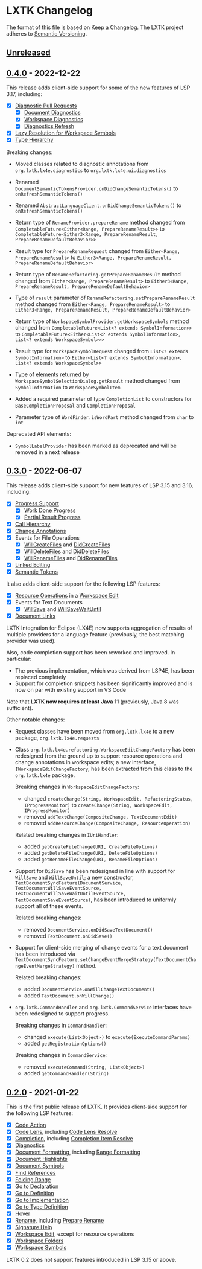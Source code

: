 # LXTK Changelog

The format of this file is based on [Keep a Changelog](https://keepachangelog.com/en/1.0.0/).
The LXTK project adheres to [Semantic Versioning](https://semver.org/spec/v2.0.0.html).

## [Unreleased]

## [0.4.0] - 2022-12-22

This release adds client-side support for some of the new features of LSP 3.17,
including:

- [x] [Diagnostic Pull Requests](https://microsoft.github.io/language-server-protocol/specifications/specification-current/#textDocument_pullDiagnostics)
   - [x] [Document Diagnostics](https://microsoft.github.io/language-server-protocol/specifications/specification-current/#textDocument_diagnostic)
   - [x] [Workspace Diagnostics](https://microsoft.github.io/language-server-protocol/specifications/specification-current/#workspace_diagnostic)
   - [x] [Diagnostics Refresh](https://microsoft.github.io/language-server-protocol/specifications/specification-current/#diagnostic_refresh)
- [x] [Lazy Resolution for Workspace Symbols](https://microsoft.github.io/language-server-protocol/specifications/specification-current/#workspace_symbolResolve)
- [x] [Type Hierarchy](https://microsoft.github.io/language-server-protocol/specifications/specification-current/#textDocument_prepareTypeHierarchy)

Breaking changes:

- Moved classes related to diagnostic annotations from `org.lxtk.lx4e.diagnostics`
  to `org.lxtk.lx4e.ui.diagnostics`

- Renamed `DocumentSemanticTokensProvider.onDidChangeSemanticTokens()` to `onRefreshSemanticTokens()`

- Renamed `AbstractLanguageClient.onDidChangeSemanticTokens()` to `onRefreshSemanticTokens()`

- Return type of `RenameProvider.prepareRename` method changed from
  `CompletableFuture<Either<Range, PrepareRenameResult>>` to
  `CompletableFuture<Either3<Range, PrepareRenameResult, PrepareRenameDefaultBehavior>>`

- Result type for `PrepareRenameRequest` changed from `Either<Range, PrepareRenameResult>`
  to `Either3<Range, PrepareRenameResult, PrepareRenameDefaultBehavior>`

- Return type of `RenameRefactoring.getPrepareRenameResult` method changed from
  `Either<Range, PrepareRenameResult>` to `Either3<Range, PrepareRenameResult, PrepareRenameDefaultBehavior>`

- Type of `result` parameter of `RenameRefactoring.setPrepareRenameResult` method
  changed from `Either<Range, PrepareRenameResult>` to
  `Either3<Range, PrepareRenameResult, PrepareRenameDefaultBehavior>`

- Return type of `WorkspaceSymbolProvider.getWorkspaceSymbols` method changed
  from `CompletableFuture<List<? extends SymbolInformation>>` to
  `CompletableFuture<Either<List<? extends SymbolInformation>, List<? extends WorkspaceSymbol>>>`

- Result type for `WorkspaceSymbolRequest` changed from `List<? extends SymbolInformation>`
  to `Either<List<? extends SymbolInformation>, List<? extends WorkspaceSymbol>>`

- Type of elements returned by `WorkspaceSymbolSelectionDialog.getResult` method
  changed from `SymbolInformation` to `WorkspaceSymbolItem`

- Added a required parameter of type `CompletionList` to constructors for
  `BaseCompletionProposal` and `CompletionProposal`

- Parameter type of `WordFinder.isWordPart` method changed from `char` to `int`

Deprecated API elements:

- `SymbolLabelProvider` has been marked as deprecated and will be removed
   in a next release

## [0.3.0] - 2022-06-07

This release adds client-side support for new features of LSP 3.15 and 3.16,
including:

- [x] [Progress Support](https://microsoft.github.io/language-server-protocol/specifications/specification-current/#progress)
   - [x] [Work Done Progress](https://microsoft.github.io/language-server-protocol/specifications/specification-current/#workDoneProgress)
   - [x] [Partial Result Progress](https://microsoft.github.io/language-server-protocol/specifications/specification-current/#partialResults)
- [x] [Call Hierarchy](https://microsoft.github.io/language-server-protocol/specifications/specification-current/#textDocument_prepareCallHierarchy)
- [x] [Change Annotations](https://microsoft.github.io/language-server-protocol/specifications/lsp/3.17/specification/#changeAnnotation)
- [x] Events for File Operations
  - [x] [WillCreateFiles](https://microsoft.github.io/language-server-protocol/specifications/specification-current/#workspace_willCreateFiles)
and [DidCreateFiles](https://microsoft.github.io/language-server-protocol/specifications/specification-current/#workspace_didCreateFiles)
  - [x] [WillDeleteFiles](https://microsoft.github.io/language-server-protocol/specifications/specification-current/#workspace_willDeleteFiles)
and [DidDeleteFiles](https://microsoft.github.io/language-server-protocol/specifications/specification-current/#workspace_didDeleteFiles)
  - [x] [WillRenameFiles](https://microsoft.github.io/language-server-protocol/specifications/specification-current/#workspace_willRenameFiles)
and [DidRenameFiles](https://microsoft.github.io/language-server-protocol/specifications/specification-current/#workspace_didRenameFiles)
- [x] [Linked Editing](https://microsoft.github.io/language-server-protocol/specifications/specification-current/#textDocument_linkedEditingRange)
- [x] [Semantic Tokens](https://microsoft.github.io/language-server-protocol/specifications/specification-current/#textDocument_semanticTokens)

It also adds client-side support for the following LSP features:

- [x] [Resource Operations](https://microsoft.github.io/language-server-protocol/specifications/specification-current/#resourceChanges)
in a [Workspace Edit](https://microsoft.github.io/language-server-protocol/specifications/specification-current/#workspaceEdit)
- [x] Events for Text Documents
  - [x] [WillSave](https://microsoft.github.io/language-server-protocol/specifications/specification-current/#textDocument_willSave)
and [WillSaveWaitUntil](https://microsoft.github.io/language-server-protocol/specifications/specification-current/#textDocument_willSaveWaitUntil)
- [x] [Document Links](https://microsoft.github.io/language-server-protocol/specifications/specification-current/#textDocument_documentLink)

LXTK Integration for Eclipse (LX4E) now supports aggregation of results of
multiple providers for a language feature (previously, the best matching
provider was used).

Also, code completion support has been reworked and improved. In particular:

- The previous implementation, which was derived from LSP4E,
has been replaced completely
- Support for completion snippets has been significantly improved
and is now on par with existing support in VS Code

Note that __LXTK now requires at least Java 11__ (previously, Java 8 was sufficient).

Other notable changes:

- Request classes have been moved from `org.lxtk.lx4e` to a new package,
`org.lxtk.lx4e.requests`

- Class `org.lxtk.lx4e.refactoring.WorkspaceEditChangeFactory` has been redesigned
from the ground up to support resource operations and change annotations in
workspace edits; a new interface, `IWorkspaceEditChangeFactory`,
has been extracted from this class to the `org.lxtk.lx4e` package.

  Breaking changes in `WorkspaceEditChangeFactory`:
  - changed `createChange(String, WorkspaceEdit, RefactoringStatus, IProgressMonitor)`
    to `createChange(String, WorkspaceEdit, IProgressMonitor)`
  - removed `addTextChange(CompositeChange, TextDocumentEdit)`
  - removed `addResourceChange(CompositeChange, ResourceOperation)`

  Related breaking changes in `IUriHandler`:
  - added `getCreateFileChange(URI, CreateFileOptions)`
  - added `getDeleteFileChange(URI, DeleteFileOptions)`
  - added `getRenameFileChange(URI, RenameFileOptions)`

- Support for `DidSave` has been redesigned in line with support for `WillSave`
and `WillSaveUntil`;  a new constructor,
`TextDocumentSyncFeature(DocumentService, TextDocumentWillSaveEventSource, TextDocumentWillSaveWaitUntilEventSource, TextDocumentSaveEventSource)`,
has been introduced to uniformly support all of these events.

  Related breaking changes:
  - removed `DocumentService.onDidSaveTextDocument()`
  - removed `TextDocument.onDidSave()`

- Support for client-side merging of change events for a text document has been
introduced via
`TextDocumentSyncFeature.setChangeEventMergeStrategy(TextDocumentChangeEventMergeStrategy)`
method.

  Related breaking changes:
  - added `DocumentService.onWillChangeTextDocument()`
  - added `TextDocument.onWillChange()`

- `org.lxtk.CommandHandler` and `org.lxtk.CommandService` interfaces
have been redesigned to support progress.

  Breaking changes in `CommandHandler`:
  - changed `execute(List<Object>)` to `execute(ExecuteCommandParams)`
  - added `getRegistrationOptions()`

  Breaking changes in `CommandService`:
  - removed `executeCommand(String, List<Object>)`
  - added `getCommandHandler(String)`

## [0.2.0] - 2021-01-22

This is the first public release of LXTK. It provides client-side support for
the following LSP features:

- [x] [Code Action](https://microsoft.github.io/language-server-protocol/specifications/specification-current/#textDocument_codeAction)
- [x] [Code Lens](https://microsoft.github.io/language-server-protocol/specifications/specification-current/#textDocument_codeLens),
including [Code Lens Resolve](https://microsoft.github.io/language-server-protocol/specifications/specification-current/#codeLens_resolve)
- [x] [Completion](https://microsoft.github.io/language-server-protocol/specifications/specification-current/#textDocument_completion),
including [Completion Item Resolve](https://microsoft.github.io/language-server-protocol/specifications/specification-current/#completionItem_resolve)
- [x] [Diagnostics](https://microsoft.github.io/language-server-protocol/specifications/specification-current/#textDocument_publishDiagnostics)
- [x] [Document Formatting](https://microsoft.github.io/language-server-protocol/specifications/specification-current/#textDocument_formatting),
including [Range Formatting](https://microsoft.github.io/language-server-protocol/specifications/specification-current/#textDocument_rangeFormatting)
- [x] [Document Highlights](https://microsoft.github.io/language-server-protocol/specifications/specification-current/#textDocument_documentHighlight)
- [x] [Document Symbols](https://microsoft.github.io/language-server-protocol/specifications/specification-current/#textDocument_documentSymbol)
- [x] [Find References](https://microsoft.github.io/language-server-protocol/specifications/specification-current/#textDocument_references)
- [x] [Folding Range](https://microsoft.github.io/language-server-protocol/specifications/specification-current/#textDocument_foldingRange)
- [x] [Go to Declaration](https://microsoft.github.io/language-server-protocol/specifications/specification-current/#textDocument_declaration)
- [x] [Go to Definition](https://microsoft.github.io/language-server-protocol/specifications/specification-current/#textDocument_definition)
- [x] [Go to Implementation](https://microsoft.github.io/language-server-protocol/specifications/specification-current/#textDocument_implementation)
- [x] [Go to Type Definition](https://microsoft.github.io/language-server-protocol/specifications/specification-current/#textDocument_typeDefinition)
- [x] [Hover](https://microsoft.github.io/language-server-protocol/specifications/specification-current/#textDocument_hover)
- [x] [Rename](https://microsoft.github.io/language-server-protocol/specifications/specification-current/#textDocument_rename),
including [Prepare Rename](https://microsoft.github.io/language-server-protocol/specifications/specification-current/#textDocument_prepareRename)
- [x] [Signature Help](https://microsoft.github.io/language-server-protocol/specifications/specification-current/#textDocument_signatureHelp)
- [x] [Workspace Edit](https://microsoft.github.io/language-server-protocol/specifications/specification-current/#workspace_applyEdit),
except for resource operations
- [x] [Workspace Folders](https://microsoft.github.io/language-server-protocol/specifications/specification-current/#workspace_workspaceFolders)
- [x] [Workspace Symbols](https://microsoft.github.io/language-server-protocol/specifications/specification-current/#workspace_symbol)

LXTK 0.2 does not support features introduced in LSP 3.15 or above.

[Unreleased]: https://github.com/lxtk-org/lxtk/compare/v0.4...HEAD
[0.4.0]: https://github.com/lxtk-org/lxtk/releases/tag/v0.4
[0.3.0]: https://github.com/lxtk-org/lxtk/releases/tag/v0.3
[0.2.0]: https://github.com/lxtk-org/lxtk/releases/tag/v0.2
